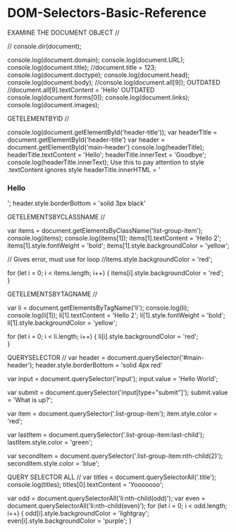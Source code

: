 # DOM-Selectors-Basic-Reference

EXAMINE THE DOCUMENT OBJECT //

// console.dir(document);

console.log(document.domain);
console.log(document.URL);
console.log(document.title);
//document.title = 123;
console.log(document.doctype);
console.log(document.head);
console.log(document.body);
//console.log(document.all[9]); OUTDATED
//document.all[9].textContent = 'Hello' OUTDATED
console.log(document.forms[0]);
console.log(document.links);
console.log(document.images);

GETELEMENTBYID //

console.log(document.getElementById('header-title'));
var headerTitle = document.getElementById('header-title')
var header = document.getElementById('main-header')
console.log(headerTitle);
headerTitle.textContent = 'Hello';
headerTitle.innerText = 'Goodbye';
console.log(headerTitle.innerText); Use this to pay attention to style
.textContent ignores style
headerTitle.innerHTML = '<h3>Hello</h3>';
header.style.borderBottom = 'solid 3px black'


GETELEMENTSBYCLASSNAME //

var items = document.getElementsByClassName('list-group-item');
console.log(items);
console.log(items[1]);
items[1].textContent = 'Hello 2';
items[1].style.fontWeight = 'bold';
items[1].style.backgroundColor = 'yellow';

// Gives error, must use for loop
//items.style.backgroundColor = 'red'; 

for (let i = 0; i < items.length; i++) {
  items[i].style.backgroundColor = 'red';  
}

GETELEMENTSBYTAGNAME //

var li = document.getElementsByTagName('li');
console.log(li);
console.log(li[1]);
li[1].textContent = 'Hello 2';
li[1].style.fontWeight = 'bold';
li[1].style.backgroundColor = 'yellow';

for (let i = 0; i < li.length; i++) {
  li[i].style.backgroundColor = 'red';  
}

QUERYSELECTOR //
var header = document.querySelector('#main-header');
header.style.borderBottom = 'solid 4px red'

var input = document.querySelector('input');
input.value = 'Hello World';

var submit = document.querySelector('input[type="submit"]');
submit.value = 'What is up?';

var item = document.querySelector('.list-group-item');
item.style.color = 'red';

var lastItem = document.querySelector('.list-group-item:last-child');
lastItem.style.color = 'green';

var secondItem = document.querySelector('.list-group-item:nth-child(2)');
secondItem.style.color = 'blue';



QUERY SELECTOR ALL //
var titles = document.querySelectorAll('.title');
console.log(titles);
titles[0].textContent = 'Yooooooo';



var odd = document.querySelectorAll('li:nth-child(odd)');
var even = document.querySelectorAll('li:nth-child(even)');
for (let i = 0; i < odd.length; i++) {
  odd[i].style.backgroundColor = 'lightgray'; 
  even[i].style.backgroundColor = 'purple'; 
}








